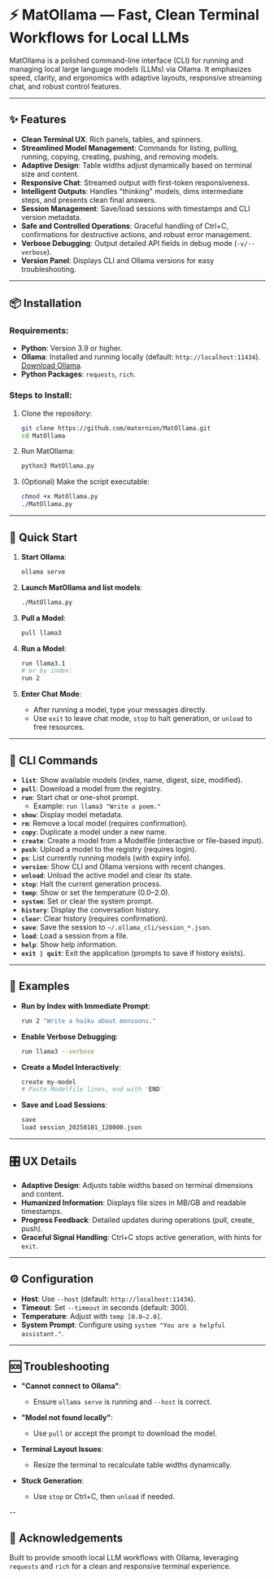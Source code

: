 # ⚡ MatOllama — Fast, Clean Terminal Workflows for Local LLMs

MatOllama is a polished command-line interface (CLI) for running and managing local large language models (LLMs) via Ollama. It emphasizes speed, clarity, and ergonomics with adaptive layouts, responsive streaming chat, and robust control features.

---

## ✨ Features

- **Clean Terminal UX**: Rich panels, tables, and spinners.
- **Streamlined Model Management**: Commands for listing, pulling, running, copying, creating, pushing, and removing models.
- **Adaptive Design**: Table widths adjust dynamically based on terminal size and content.
- **Responsive Chat**: Streamed output with first-token responsiveness.
- **Intelligent Outputs**: Handles "thinking" models, dims intermediate steps, and presents clean final answers.
- **Session Management**: Save/load sessions with timestamps and CLI version metadata.
- **Safe and Controlled Operations**: Graceful handling of Ctrl+C, confirmations for destructive actions, and robust error management.
- **Verbose Debugging**: Output detailed API fields in debug mode (`-v/--verbose`).
- **Version Panel**: Displays CLI and Ollama versions for easy troubleshooting.

---

## 📦 Installation

### Requirements:

- **Python**: Version 3.9 or higher.
- **Ollama**: Installed and running locally (default: `http://localhost:11434`). [Download Ollama](https://ollama.com/download).
- **Python Packages**: `requests`, `rich`.

### Steps to Install:

1. Clone the repository:
   ```bash
   git clone https://github.com/maternion/MatOllama.git
   cd MatOllama
   ```

2. Run MatOllama:
   ```bash
   python3 MatOllama.py
   ```

3. (Optional) Make the script executable:
   ```bash
   chmod +x MatOllama.py
   ./MatOllama.py
   ```

---

## 🚀 Quick Start

1. **Start Ollama**:
   ```bash
   ollama serve
   ```

2. **Launch MatOllama and list models**:
   ```bash
   ./MatOllama.py
   ```

3. **Pull a Model**:
   ```bash
   pull llama3
   ```

4. **Run a Model**:
   ```bash
   run llama3.1
   # or by index:
   run 2
   ```

5. **Enter Chat Mode**:
   - After running a model, type your messages directly.
   - Use `exit` to leave chat mode, `stop` to halt generation, or `unload` to free resources.

---

## 🧰 CLI Commands

- **`list`**: Show available models (index, name, digest, size, modified).
- **`pull`**: Download a model from the registry.
- **`run`**: Start chat or one-shot prompt.
  - Example: `run llama3 "Write a poem."`
- **`show`**: Display model metadata.
- **`rm`**: Remove a local model (requires confirmation).
- **`copy`**: Duplicate a model under a new name.
- **`create`**: Create a model from a Modelfile (interactive or file-based input).
- **`push`**: Upload a model to the registry (requires login).
- **`ps`**: List currently running models (with expiry info).
- **`version`**: Show CLI and Ollama versions with recent changes.
- **`unload`**: Unload the active model and clear its state.
- **`stop`**: Halt the current generation process.
- **`temp`**: Show or set the temperature (0.0–2.0).
- **`system`**: Set or clear the system prompt.
- **`history`**: Display the conversation history.
- **`clear`**: Clear history (requires confirmation).
- **`save`**: Save the session to `~/.ollama_cli/session_*.json`.
- **`load`**: Load a session from a file.
- **`help`**: Show help information.
- **`exit | quit`**: Exit the application (prompts to save if history exists).

---

## 🧪 Examples

- **Run by Index with Immediate Prompt**:
  ```bash
  run 2 "Write a haiku about monsoons."
  ```

- **Enable Verbose Debugging**:
  ```bash
  run llama3 --verbose
  ```

- **Create a Model Interactively**:
  ```bash
  create my-model
  # Paste Modelfile lines, end with 'END'
  ```

- **Save and Load Sessions**:
  ```bash
  save
  load session_20250101_120000.json
  ```

---

## 🎛️ UX Details

- **Adaptive Design**: Adjusts table widths based on terminal dimensions and content.
- **Humanized Information**: Displays file sizes in MB/GB and readable timestamps.
- **Progress Feedback**: Detailed updates during operations (pull, create, push).
- **Graceful Signal Handling**: Ctrl+C stops active generation, with hints for `exit`.

---

## ⚙️ Configuration

- **Host**: Use `--host` (default: `http://localhost:11434`).
- **Timeout**: Set `--timeout` in seconds (default: 300).
- **Temperature**: Adjust with `temp [0.0–2.0]`.
- **System Prompt**: Configure using `system "You are a helpful assistant."`.

---

## 🆘 Troubleshooting

- **"Cannot connect to Ollama"**:
  - Ensure `ollama serve` is running and `--host` is correct.

- **"Model not found locally"**:
  - Use `pull` or accept the prompt to download the model.

- **Terminal Layout Issues**:
  - Resize the terminal to recalculate table widths dynamically.

- **Stuck Generation**:
  - Use `stop` or Ctrl+C, then `unload` if needed.

--

## 🙏 Acknowledgements

Built to provide smooth local LLM workflows with Ollama, leveraging `requests` and `rich` for a clean and responsive terminal experience.
